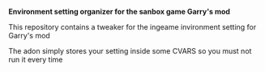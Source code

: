 **Environment setting organizer for the sanbox game Garry's mod**

This repository contains a tweaker for the ingeame invironment setting for Garry's mod

The adon simply stores your setting inside some CVARS so you must not run it every time